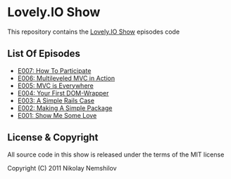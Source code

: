 # Lovely.IO Show

This repository contains the [Lovely.IO Show](http://lovely.io/show) episodes code

## List Of Episodes

 * [E007: How To Participate](http://lovely.io/show/how-to-participate)
 * [E006: Multileveled MVC in Action](http://lovely.io/show/multileveled-mvc-in-action)
 * [E005: MVC is Everywhere](http://lovely.io/show/mvc-is-everywhere)
 * [E004: Your First DOM-Wrapper](http://lovely.io/show/you-first-dom-wrapper)
 * [E003: A Simple Rails Case](http://lovely.io/show/a-simple-rails-app-case)
 * [E002: Making A Simple Package](http://lovely.io/show/making-a-simple-package)
 * [E001: Show Me Some Love](http://lovely.io/show/show-me-some-love)

## License & Copyright

All source code in this show is released under the terms of the MIT license

Copyright (C) 2011 Nikolay Nemshilov